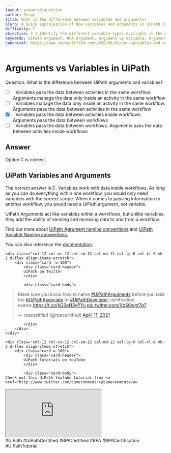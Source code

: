 ```yaml
---
layout: answered-question
author: Serge
title: What is the difference between variables and arguments?
blurb: A quick explaination of how variables and arguments in UiPath differ, and how to choose between the two? 
difficulty: 7
objective: 3.1 Identify the different variable types available in the UiPath Studio Variables panel
keywords: UiPath Argument, RPA Argument, Argument vs Variable, Argument in UiPath Studio, Arguments vs UiPath Activities
canonical: https://www.rpacertified.com/2020/09/09/var-variables-and-argument-differences.html
---
```


<h1>Arguments vs Variables in UiPath</h1>

Question:  What is the difference between UiPath arguments and variables?

 - [ ] &nbsp;  Variables pass the data between activities in the same workflow.  Arguments manage the data only inside an activity in the same workflow
 - [ ] &nbsp;  Variables manage the data only inside an activity in the same workflow.  Arguments pass the data between activities in the same workflow
 - [X] &nbsp;  Variables pass the data between activities inside workflows.  Arguments pass the data between workflows
 - [ ] &nbsp;  Variables pass the data between workflows.  Arguments pass the data between activities inside workflows

## Answer

Option C is correct.

<h2>UiPath Variables and Arguments</h2>

The correct answer is C. Variables work with data inside workflows. As long as you can do everything within one workflow, you would only need variables with the correct scope.  When it comes to passing information to another workflow, you would need a UiPath argument, not variable. 

UiPath Arguments act like variables within a workflows, but unlike variables, they add the ability of sending and receiving data to and from a workflow.

Find our more about <a href="https://www.rpacertified.com/2020/11/11/input-output-argument-names.html">UiPath Agrument naming conventions</a> and <a href="https://www.rpacertified.com/2020/10/10/variable-naming-conventions.html">UiPath Variable Naming conventions.</a>

You can also reference the [docmentation](https://docs.uipath.com/studio/v2019/docs/st-nmg-002).


<div class="row">
	
    <div class="col-12 col-xs-12 col-sm-12 col-md-12 col-lg-6 col-xl-6 mb-2 d-flex align-items-stretch">
        <div class="card  w-100">
            <div class="card-header">
            UiPath on Twitter
            </div>

            <div class="card-body">
<!-- **************************** -->            

<blockquote class="twitter-tweet"><p lang="en" dir="ltr">Make sure you know how to name <a href="https://twitter.com/hashtag/UiPathArguments?src=hash&amp;ref_src=twsrc%5Etfw">#UiPathArguments</a> before you take the <a href="https://twitter.com/hashtag/UiPathAssociate?src=hash&amp;ref_src=twsrc%5Etfw">#UiPathAssociate</a> or <a href="https://twitter.com/hashtag/UiPathDeveloper?src=hash&amp;ref_src=twsrc%5Etfw">#UiPathDeveloper</a> certification exams.<a href="https://t.co/kQ2eH3yPYu">https://t.co/kQ2eH3yPYu</a> <a href="https://t.co/XzS6wpf7q7">pic.twitter.com/XzS6wpf7q7</a></p>&mdash; rpacertified (@rpacertified) <a href="https://twitter.com/rpacertified/status/1381325256439267333?ref_src=twsrc%5Etfw">April 11, 2021</a></blockquote> <script async src="https://platform.twitter.com/widgets.js" charset="utf-8"></script> 



<!-- **************************** -->   
            
            
            </div>
        </div>
    </div>
	
	<div class="col-12 col-xs-12 col-sm-12 col-md-12 col-lg-6 col-xl-6 mb-2 d-flex align-items-stretch">
        <div class="card w-100">
            <div class="card-header">
            UiPath Tutorials on YouTube
            </div>

            <div class="card-body">
	Check out this UiPath Youtube tutorial from <a href="http://www.twitter.com/cameronmcnz">@cameronmcnz</a>.	    
	    
<div class="embed-responsive embed-responsive-16by9">
<iframe class="embed-responsive-item" src="https://www.youtube.com/embed/KCCBJ711Z5Q"></iframe>
</div>
#UiPath #UiPathCertified #RPACertified #RPA #RPACertification #UiPathTutorial
            </div>
        </div>
    </div>
	
</div>


